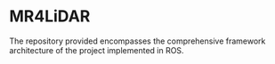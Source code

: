 # MR4LiDAR
The repository provided encompasses the comprehensive framework architecture of the project implemented in ROS.
